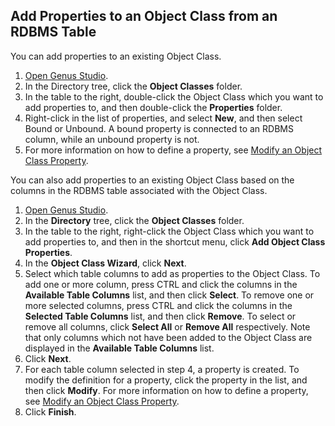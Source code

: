 ## Add Properties to an Object Class from an RDBMS Table

You can add properties to an existing Object Class.

1.  [Open Genus Studio](../../getting-started/how-to-open-genus-studio.md).
2.  In the Directory tree, click the **Object Classes** folder.
3.  In the table to the right, double-click the Object Class which you want to add properties to, and then double-click the **Properties** folder.
4.  Right-click in the list of properties, and select **New**, and then select Bound or Unbound. A bound property is connected to an RDBMS column, while an unbound property is not.
5.  For more information on how to define a property, see [Modify an Object Class Property](modify-an-object-class-property.md).

You can also add properties to an existing Object Class based on the columns in the RDBMS table associated with the Object Class.

1.  [Open Genus Studio](../../getting-started/how-to-open-genus-studio.md).
2.  In the **Directory** tree, click the **Object Classes** folder.
3.  In the table to the right, right-click the Object Class which you want to add properties to, and then in the shortcut menu, click **Add Object Class Properties**.
4.  In the **Object Class Wizard**, click **Next**.
5.  Select which table columns to add as properties to the Object Class. To add one or more column, press CTRL and click the columns in the **Available Table Columns** list, and then click **Select**. To remove one or more selected columns, press CTRL and click the columns in the **Selected Table Columns** list, and then click **Remove**. To select or remove all columns, click **Select All** or **Remove All** respectively. Note that only columns which not have been added to the Object Class are displayed in the **Available Table Columns** list.
6.  Click **Next**.
7.  For each table column selected in step 4, a property is created. To modify the definition for a property, click the property in the list, and then click **Modify**. For more information on how to define a property, see [Modify an Object Class Property](modify-an-object-class-property.md).
8.  Click **Finish**.